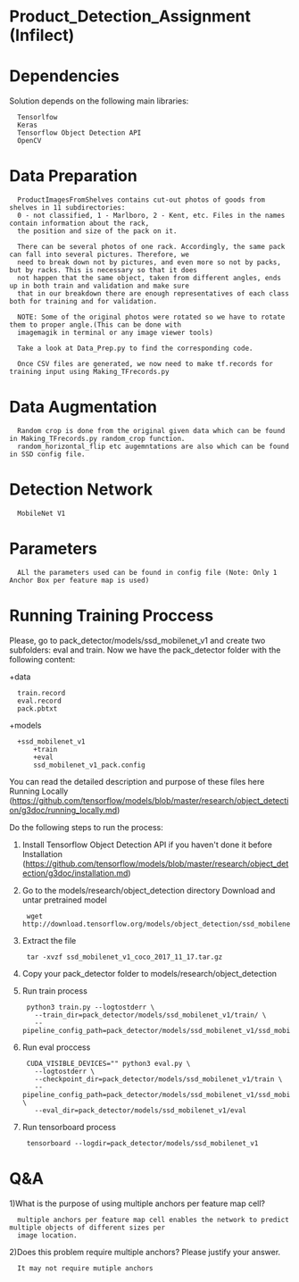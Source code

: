 # Product_Detection_Assignment (Infilect)

# Dependencies

Solution depends on the following main libraries:

      Tensorlfow
      Keras
      Tensorflow Object Detection API
      OpenCV

# Data Preparation

      ProductImagesFromShelves contains cut-out photos of goods from shelves in 11 subdirectories: 
      0 - not classified, 1 - Marlboro, 2 - Kent, etc. Files in the names contain information about the rack, 
      the position and size of the pack on it.
      
      There can be several photos of one rack. Accordingly, the same pack can fall into several pictures. Therefore, we
      need to break down not by pictures, and even more so not by packs, but by racks. This is necessary so that it does
      not happen that the same object, taken from different angles, ends up in both train and validation and make sure
      that in our breakdown there are enough representatives of each class both for training and for validation.
      
      NOTE: Some of the original photos were rotated so we have to rotate them to proper angle.(This can be done with
      imagemagik in terminal or any image viewer tools)
      
      Take a look at Data_Prep.py to find the corresponding code.
      
      Once CSV files are generated, we now need to make tf.records for training input using Making_TFrecords.py
      
# Data Augmentation
      
      Random crop is done from the original given data which can be found in Making_TFrecords.py random_crop function.
      random_horizontal_flip etc augemntations are also which can be found in SSD config file.
      
# Detection Network
      
      MobileNet V1

# Parameters
      
      ALl the parameters used can be found in config file (Note: Only 1 Anchor Box per feature map is used)
      
# Running Training Proccess

Please, go to pack_detector/models/ssd_mobilenet_v1 and create two subfolders: eval and train. Now we have the pack_detector folder with the following content:

+data

      train.record
      eval.record
      pack.pbtxt
      
+models

      +ssd_mobilenet_v1
          +train
          +eval
          ssd_mobilenet_v1_pack.config
          
You can read the detailed description and purpose of these files here Running Locally (https://github.com/tensorflow/models/blob/master/research/object_detection/g3doc/running_locally.md)

Do the following steps to run the process:

1) Install Tensorflow Object Detection API if you haven't done it before Installation
   (https://github.com/tensorflow/models/blob/master/research/object_detection/g3doc/installation.md)

2) Go to the models/research/object_detection directory Download and untar pretrained model
        
        wget http://download.tensorflow.org/models/object_detection/ssd_mobilenet_v1_coco_2017_11_17.tar.gz
   
3) Extract the file
        
        tar -xvzf ssd_mobilenet_v1_coco_2017_11_17.tar.gz

4) Copy your pack_detector folder to models/research/object_detection

5) Run train process

        python3 train.py --logtostderr \
          --train_dir=pack_detector/models/ssd_mobilenet_v1/train/ \
          --pipeline_config_path=pack_detector/models/ssd_mobilenet_v1/ssd_mobilenet_v1_pack.config
          
6) Run eval proccess

        CUDA_VISIBLE_DEVICES="" python3 eval.py \
          --logtostderr \
          --checkpoint_dir=pack_detector/models/ssd_mobilenet_v1/train \
          --pipeline_config_path=pack_detector/models/ssd_mobilenet_v1/ssd_mobilenet_v1_pack.config \
          --eval_dir=pack_detector/models/ssd_mobilenet_v1/eval

7) Run tensorboard process

        tensorboard --logdir=pack_detector/models/ssd_mobilenet_v1


# Q&A

1)What is the purpose of using multiple anchors per feature map cell?

      multiple anchors per feature map cell enables the network to predict multiple objects of different sizes per
      image location.
      
2)Does this problem require multiple anchors? Please justify your answer.

      It may not require mutiple anchors
